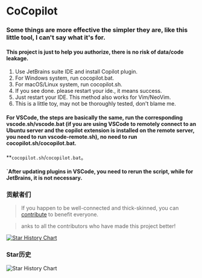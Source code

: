 # CoCopilot

### Some things are more effective the simpler they are, like this little tool, I can't say what it's for.

####  This project is just to help you authorize, there is no risk of data/code leakage.


1. Use JetBrains suite IDE and install Copilot plugin.
2. For Windows system, run cocopilot.bat.
3. For macOS/Linux system, run cocopilot.sh.
4. If you see done. please restart your ide., it means success.
5. Just restart your IDE. This method also works for Vim/NeoVim.
6. This is a little toy, may not be thoroughly tested, don't blame me.


#### For VSCode, the steps are basically the same, run the corresponding vscode.sh/vscode.bat (if you are using VSCode to remotely connect to an Ubuntu server and the copilot extension is installed on the remote server, you need to run vscode-remote.sh), no need to run cocopilot.sh/cocopilot.bat.
**`cocopilot.sh`/`cocopilot.bat`。
#### `After updating plugins in VSCode, you need to rerun the script, while for JetBrains, it is not necessary.


### 贡献者们

> If you happen to be well-connected and thick-skinned, you can [contribute](https://zhile.io/contribute-copilot-token) to benefit everyone.

> anks to all the contributors who have made this project better!

[![Star History Chart](https://contrib.rocks/image?repo=pengzhile/cocopilot)](https://github.com/pengzhile/cocopilot/graphs/contributors)

### Star历史

![Star History Chart](https://api.star-history.com/svg?repos=pengzhile/cocopilot&type=Date)
